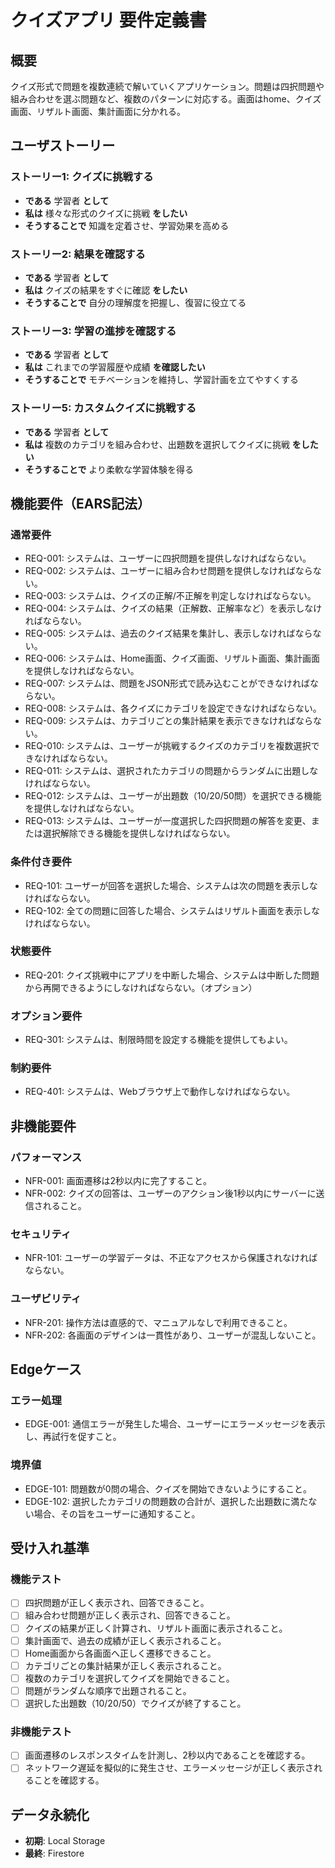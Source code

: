 # クイズアプリ 要件定義書

## 概要

クイズ形式で問題を複数連続で解いていくアプリケーション。問題は四択問題や組み合わせを選ぶ問題など、複数のパターンに対応する。画面はhome、クイズ画面、リザルト画面、集計画面に分かれる。

## ユーザストーリー

### ストーリー1: クイズに挑戦する

- **である** 学習者 **として**
- **私は** 様々な形式のクイズに挑戦 **をしたい**
- **そうすることで** 知識を定着させ、学習効果を高める

### ストーリー2: 結果を確認する

- **である** 学習者 **として**
- **私は** クイズの結果をすぐに確認 **をしたい**
- **そうすることで** 自分の理解度を把握し、復習に役立てる

### ストーリー3: 学習の進捗を確認する

- **である** 学習者 **として**
- **私は** これまでの学習履歴や成績 **を確認したい**
- **そうすることで** モチベーションを維持し、学習計画を立てやすくする

### ストーリー5: カスタムクイズに挑戦する

- **である** 学習者 **として**
- **私は** 複数のカテゴリを組み合わせ、出題数を選択してクイズに挑戦 **をしたい**
- **そうすることで** より柔軟な学習体験を得る

## 機能要件（EARS記法）

### 通常要件

- REQ-001: システムは、ユーザーに四択問題を提供しなければならない。
- REQ-002: システムは、ユーザーに組み合わせ問題を提供しなければならない。
- REQ-003: システムは、クイズの正解/不正解を判定しなければならない。
- REQ-004: システムは、クイズの結果（正解数、正解率など）を表示しなければならない。
- REQ-005: システムは、過去のクイズ結果を集計し、表示しなければならない。
- REQ-006: システムは、Home画面、クイズ画面、リザルト画面、集計画面を提供しなければならない。
- REQ-007: システムは、問題をJSON形式で読み込むことができなければならない。
- REQ-008: システムは、各クイズにカテゴリを設定できなければならない。
- REQ-009: システムは、カテゴリごとの集計結果を表示できなければならない。
- REQ-010: システムは、ユーザーが挑戦するクイズのカテゴリを複数選択できなければならない。
- REQ-011: システムは、選択されたカテゴリの問題からランダムに出題しなければならない。
- REQ-012: システムは、ユーザーが出題数（10/20/50問）を選択できる機能を提供しなければならない。
- REQ-013: システムは、ユーザーが一度選択した四択問題の解答を変更、または選択解除できる機能を提供しなければならない。

### 条件付き要件

- REQ-101: ユーザーが回答を選択した場合、システムは次の問題を表示しなければならない。
- REQ-102: 全ての問題に回答した場合、システムはリザルト画面を表示しなければならない。

### 状態要件

- REQ-201: クイズ挑戦中にアプリを中断した場合、システムは中断した問題から再開できるようにしなければならない。（オプション）

### オプション要件

- REQ-301: システムは、制限時間を設定する機能を提供してもよい。

### 制約要件

- REQ-401: システムは、Webブラウザ上で動作しなければならない。

## 非機能要件

### パフォーマンス

- NFR-001: 画面遷移は2秒以内に完了すること。
- NFR-002: クイズの回答は、ユーザーのアクション後1秒以内にサーバーに送信されること。

### セキュリティ

- NFR-101: ユーザーの学習データは、不正なアクセスから保護されなければならない。

### ユーザビリティ

- NFR-201: 操作方法は直感的で、マニュアルなしで利用できること。
- NFR-202: 各画面のデザインは一貫性があり、ユーザーが混乱しないこと。

## Edgeケース

### エラー処理

- EDGE-001: 通信エラーが発生した場合、ユーザーにエラーメッセージを表示し、再試行を促すこと。

### 境界値

- EDGE-101: 問題数が0問の場合、クイズを開始できないようにすること。
- EDGE-102: 選択したカテゴリの問題数の合計が、選択した出題数に満たない場合、その旨をユーザーに通知すること。

## 受け入れ基準

### 機能テスト

- [ ] 四択問題が正しく表示され、回答できること。
- [ ] 組み合わせ問題が正しく表示され、回答できること。
- [ ] クイズの結果が正しく計算され、リザルト画面に表示されること。
- [ ] 集計画面で、過去の成績が正しく表示されること。
- [ ] Home画面から各画面へ正しく遷移できること。
- [ ] カテゴリごとの集計結果が正しく表示されること。
- [ ] 複数のカテゴリを選択してクイズを開始できること。
- [ ] 問題がランダムな順序で出題されること。
- [ ] 選択した出題数（10/20/50）でクイズが終了すること。

### 非機能テスト

- [ ] 画面遷移のレスポンスタイムを計測し、2秒以内であることを確認する。
- [ ] ネットワーク遅延を擬似的に発生させ、エラーメッセージが正しく表示されることを確認する。

## データ永続化

- **初期**: Local Storage
- **最終**: Firestore